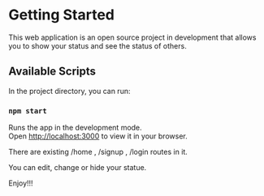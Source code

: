 # Getting Started

This web application is an open source project in development that allows you to show your status and see the status of others.

## Available Scripts

In the project directory, you can run:

### `npm start`

Runs the app in the development mode.\
Open [http://localhost:3000](http://localhost:3000) to view it in your browser.

There are existing /home , /signup , /login routes in it.

You can edit, change or hide your statue.

Enjoy!!!
